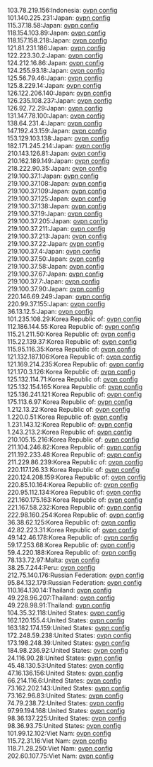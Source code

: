 103.78.219.156:Indonesia: [ovpn config](vpn/103_78_219_156.ovpn)  
101.140.225.231:Japan: [ovpn config](vpn/101_140_225_231.ovpn)  
115.37.18.58:Japan: [ovpn config](vpn/115_37_18_58.ovpn)  
118.154.103.89:Japan: [ovpn config](vpn/118_154_103_89.ovpn)  
118.157.158.218:Japan: [ovpn config](vpn/118_157_158_218.ovpn)  
121.81.231.186:Japan: [ovpn config](vpn/121_81_231_186.ovpn)  
122.223.30.2:Japan: [ovpn config](vpn/122_223_30_2.ovpn)  
124.212.16.86:Japan: [ovpn config](vpn/124_212_16_86.ovpn)  
124.255.93.18:Japan: [ovpn config](vpn/124_255_93_18.ovpn)  
125.56.79.46:Japan: [ovpn config](vpn/125_56_79_46.ovpn)  
125.8.229.14:Japan: [ovpn config](vpn/125_8_229_14.ovpn)  
126.122.206.140:Japan: [ovpn config](vpn/126_122_206_140.ovpn)  
126.235.108.237:Japan: [ovpn config](vpn/126_235_108_237.ovpn)  
126.92.72.29:Japan: [ovpn config](vpn/126_92_72_29.ovpn)  
131.147.78.100:Japan: [ovpn config](vpn/131_147_78_100.ovpn)  
138.64.231.4:Japan: [ovpn config](vpn/138_64_231_4.ovpn)  
147.192.43.159:Japan: [ovpn config](vpn/147_192_43_159.ovpn)  
153.129.103.138:Japan: [ovpn config](vpn/153_129_103_138.ovpn)  
182.171.245.214:Japan: [ovpn config](vpn/182_171_245_214.ovpn)  
210.143.126.81:Japan: [ovpn config](vpn/210_143_126_81.ovpn)  
210.162.189.149:Japan: [ovpn config](vpn/210_162_189_149.ovpn)  
218.222.90.35:Japan: [ovpn config](vpn/218_222_90_35.ovpn)  
219.100.37.1:Japan: [ovpn config](vpn/219_100_37_1.ovpn)  
219.100.37.108:Japan: [ovpn config](vpn/219_100_37_108.ovpn)  
219.100.37.109:Japan: [ovpn config](vpn/219_100_37_109.ovpn)  
219.100.37.125:Japan: [ovpn config](vpn/219_100_37_125.ovpn)  
219.100.37.138:Japan: [ovpn config](vpn/219_100_37_138.ovpn)  
219.100.37.19:Japan: [ovpn config](vpn/219_100_37_19.ovpn)  
219.100.37.205:Japan: [ovpn config](vpn/219_100_37_205.ovpn)  
219.100.37.211:Japan: [ovpn config](vpn/219_100_37_211.ovpn)  
219.100.37.213:Japan: [ovpn config](vpn/219_100_37_213.ovpn)  
219.100.37.22:Japan: [ovpn config](vpn/219_100_37_22.ovpn)  
219.100.37.4:Japan: [ovpn config](vpn/219_100_37_4.ovpn)  
219.100.37.50:Japan: [ovpn config](vpn/219_100_37_50.ovpn)  
219.100.37.58:Japan: [ovpn config](vpn/219_100_37_58.ovpn)  
219.100.37.67:Japan: [ovpn config](vpn/219_100_37_67.ovpn)  
219.100.37.7:Japan: [ovpn config](vpn/219_100_37_7.ovpn)  
219.100.37.90:Japan: [ovpn config](vpn/219_100_37_90.ovpn)  
220.146.69.249:Japan: [ovpn config](vpn/220_146_69_249.ovpn)  
220.99.37.155:Japan: [ovpn config](vpn/220_99_37_155.ovpn)  
36.13.12.5:Japan: [ovpn config](vpn/36_13_12_5.ovpn)  
101.235.108.29:Korea Republic of: [ovpn config](vpn/101_235_108_29.ovpn)  
112.186.144.55:Korea Republic of: [ovpn config](vpn/112_186_144_55.ovpn)  
115.21.211.50:Korea Republic of: [ovpn config](vpn/115_21_211_50.ovpn)  
115.22.139.37:Korea Republic of: [ovpn config](vpn/115_22_139_37.ovpn)  
115.95.116.35:Korea Republic of: [ovpn config](vpn/115_95_116_35.ovpn)  
121.132.187.106:Korea Republic of: [ovpn config](vpn/121_132_187_106.ovpn)  
121.169.214.235:Korea Republic of: [ovpn config](vpn/121_169_214_235.ovpn)  
121.170.3.126:Korea Republic of: [ovpn config](vpn/121_170_3_126.ovpn)  
125.132.114.71:Korea Republic of: [ovpn config](vpn/125_132_114_71.ovpn)  
125.132.154.165:Korea Republic of: [ovpn config](vpn/125_132_154_165.ovpn)  
125.136.241.121:Korea Republic of: [ovpn config](vpn/125_136_241_121.ovpn)  
175.113.6.97:Korea Republic of: [ovpn config](vpn/175_113_6_97.ovpn)  
1.212.13.22:Korea Republic of: [ovpn config](vpn/1_212_13_22.ovpn)  
1.220.0.51:Korea Republic of: [ovpn config](vpn/1_220_0_51.ovpn)  
1.231.143.12:Korea Republic of: [ovpn config](vpn/1_231_143_12.ovpn)  
1.243.213.2:Korea Republic of: [ovpn config](vpn/1_243_213_2.ovpn)  
210.105.15.216:Korea Republic of: [ovpn config](vpn/210_105_15_216.ovpn)  
211.104.246.82:Korea Republic of: [ovpn config](vpn/211_104_246_82.ovpn)  
211.192.233.48:Korea Republic of: [ovpn config](vpn/211_192_233_48.ovpn)  
211.229.86.239:Korea Republic of: [ovpn config](vpn/211_229_86_239.ovpn)  
220.117.126.33:Korea Republic of: [ovpn config](vpn/220_117_126_33.ovpn)  
220.124.208.159:Korea Republic of: [ovpn config](vpn/220_124_208_159.ovpn)  
220.85.10.164:Korea Republic of: [ovpn config](vpn/220_85_10_164.ovpn)  
220.95.112.134:Korea Republic of: [ovpn config](vpn/220_95_112_134.ovpn)  
221.160.175.163:Korea Republic of: [ovpn config](vpn/221_160_175_163.ovpn)  
221.167.58.232:Korea Republic of: [ovpn config](vpn/221_167_58_232.ovpn)  
222.98.160.254:Korea Republic of: [ovpn config](vpn/222_98_160_254.ovpn)  
36.38.62.125:Korea Republic of: [ovpn config](vpn/36_38_62_125.ovpn)  
42.82.223.31:Korea Republic of: [ovpn config](vpn/42_82_223_31.ovpn)  
49.142.46.178:Korea Republic of: [ovpn config](vpn/49_142_46_178.ovpn)  
59.17.253.68:Korea Republic of: [ovpn config](vpn/59_17_253_68.ovpn)  
59.4.220.188:Korea Republic of: [ovpn config](vpn/59_4_220_188.ovpn)  
78.133.72.97:Malta: [ovpn config](vpn/78_133_72_97.ovpn)  
38.25.7.244:Peru: [ovpn config](vpn/38_25_7_244.ovpn)  
212.75.140.176:Russian Federation: [ovpn config](vpn/212_75_140_176.ovpn)  
95.84.132.179:Russian Federation: [ovpn config](vpn/95_84_132_179.ovpn)  
110.164.130.14:Thailand: [ovpn config](vpn/110_164_130_14.ovpn)  
49.228.96.207:Thailand: [ovpn config](vpn/49_228_96_207.ovpn)  
49.228.98.91:Thailand: [ovpn config](vpn/49_228_98_91.ovpn)  
104.35.32.118:United States: [ovpn config](vpn/104_35_32_118.ovpn)  
162.120.155.4:United States: [ovpn config](vpn/162_120_155_4.ovpn)  
163.182.174.159:United States: [ovpn config](vpn/163_182_174_159.ovpn)  
172.248.59.238:United States: [ovpn config](vpn/172_248_59_238.ovpn)  
173.198.248.39:United States: [ovpn config](vpn/173_198_248_39.ovpn)  
184.98.236.92:United States: [ovpn config](vpn/184_98_236_92.ovpn)  
24.116.90.28:United States: [ovpn config](vpn/24_116_90_28.ovpn)  
45.48.130.53:United States: [ovpn config](vpn/45_48_130_53.ovpn)  
47.16.136.156:United States: [ovpn config](vpn/47_16_136_156.ovpn)  
66.214.116.6:United States: [ovpn config](vpn/66_214_116_6.ovpn)  
73.162.202.143:United States: [ovpn config](vpn/73_162_202_143.ovpn)  
73.162.96.83:United States: [ovpn config](vpn/73_162_96_83.ovpn)  
74.79.238.72:United States: [ovpn config](vpn/74_79_238_72.ovpn)  
97.99.194.168:United States: [ovpn config](vpn/97_99_194_168.ovpn)  
98.36.137.225:United States: [ovpn config](vpn/98_36_137_225.ovpn)  
98.36.93.75:United States: [ovpn config](vpn/98_36_93_75.ovpn)  
101.99.12.102:Viet Nam: [ovpn config](vpn/101_99_12_102.ovpn)  
115.72.31.16:Viet Nam: [ovpn config](vpn/115_72_31_16.ovpn)  
118.71.28.250:Viet Nam: [ovpn config](vpn/118_71_28_250.ovpn)  
202.60.107.75:Viet Nam: [ovpn config](vpn/202_60_107_75.ovpn)  
